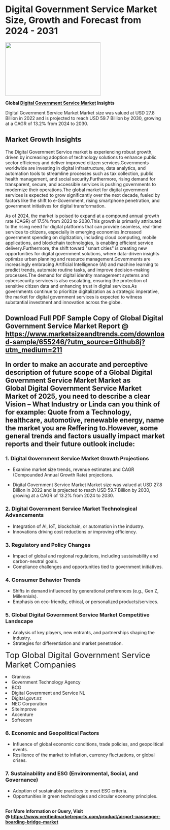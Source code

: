 <H1>Digital Government Service Market Size, Growth and Forecast from 2024 - 2031</H1><img class="aligncenter size-medium wp-image-584254" src="https://thirdeyenews.in/wp-content/uploads/2024/09/Global-Market-Research-300x168.jpeg" alt="" width="300" height="168" /><p><strong>Global&nbsp;<a href="https://www.marketsizeandtrends.com/download-sample/655246/?utm_source=Github8j?utm_medium=211">Digital Government Service Market</a> Insights</strong></p><p>Digital Government Service Market Market size was valued at USD 27.8 Billion in 2022 and is projected to reach USD 59.7 Billion by 2030, growing at a CAGR of 13.2% from 2024 to 2030.</p><p><h2>Market Growth Insights</h2> <p>The Digital Government Service market is experiencing robust growth, driven by increasing adoption of technology solutions to enhance public sector efficiency and deliver improved citizen services.Governments worldwide are investing in digital infrastructure, data analytics, and automation tools to streamline processes such as tax collection, public health management, and social security.Furthermore, rising demand for transparent, secure, and accessible services is pushing governments to modernize their operations.The global market for digital government services is expected to grow significantly over the next decade, fueled by factors like the shift to e-Government, rising smartphone penetration, and government initiatives for digital transformation.</p> <p>As of 2024, the market is poised to expand at a compound annual growth rate (CAGR) of 17.5% from 2023 to 2030.This growth is primarily attributed to the rising need for digital platforms that can provide seamless, real-time services to citizens, especially in emerging economies.Increased government spending on digitization, including cloud computing, mobile applications, and blockchain technologies, is enabling efficient service delivery.Furthermore, the shift toward "smart cities" is creating new opportunities for digital government solutions, where data-driven insights optimize urban planning and resource management.Governments are increasingly embracing Artificial Intelligence (AI) and machine learning to predict trends, automate routine tasks, and improve decision-making processes.The demand for digital identity management systems and cybersecurity services is also escalating, ensuring the protection of sensitive citizen data and enhancing trust in digital services.As governments continue to prioritize digitalization as a strategic imperative, the market for digital government services is expected to witness substantial investment and innovation across the globe.<h2></p><p><span class=""><strong>Download Full PDF Sample Copy of Global Digital Government Service Market Report</strong> @ <a href="https://www.marketsizeandtrends.com/download-sample/655246/?utm_source=Github8j?utm_medium=211" target="_blank">https://www.marketsizeandtrends.com/download-sample/655246/?utm_source=Github8j?utm_medium=211</a></span></p><p>In order to make an accurate and perceptive description of future scope of a Global&nbsp;Digital Government Service Market Market as Global&nbsp;Digital Government Service Market Market of 2025, you need to describe a clear Vision &ndash; What Industry or Linda can you think of for example: Quote from a Technology, healthcare, automotive, renewable energy, name the market you are Reffering to.However, some general trends and factors usually impact market reports and their future outlook include:</p><h3>1.&nbsp;<strong>Digital Government Service Market Growth Projections</strong></h3><ul><li>Examine market size trends, revenue estimates and CAGR (Compounded Annual Growth Rate) projections.</li><li><p>Digital Government Service Market Market size was valued at USD 27.8 Billion in 2022 and is projected to reach USD 59.7 Billion by 2030, growing at a CAGR of 13.2% from 2024 to 2030.</p></li></ul><h3>2.&nbsp;<strong>Digital Government Service Market Technological Advancements</strong></h3><ul><li>Integration of AI, IoT, blockchain, or automation in the industry.</li><li>Innovations driving cost reductions or improving efficiency.</li></ul><h3>3.&nbsp;<strong>Regulatory and Policy Changes</strong></h3><ul><li>Impact of global and regional regulations, including sustainability and carbon-neutral goals.</li><li>Compliance challenges and opportunities tied to government initiatives.</li></ul><h3>4.&nbsp;<strong>Consumer Behavior Trends</strong></h3><ul><li>Shifts in demand influenced by generational preferences (e.g., Gen Z, Millennials).</li><li>Emphasis on eco-friendly, ethical, or personalized products/services.</li></ul><h3>5.&nbsp;<strong>Global Digital Government Service Market Competitive Landscape</strong></h3><ul><li>Analysis of key players, new entrants, and partnerships shaping the industry.</li><li>Strategies for differentiation and market penetration.</li></ul><p data-pm-slice="1 1 []"><span style="color: inherit; font-family: inherit; font-size: 25px;">Top Global Digital Government Service Market Companies</span></p><div class="" data-test-id=""><p><li>Granicus</li><li> Government Technology Agency</li><li> BCG</li><li> Digital Government and Service NL</li><li> Digital.govt.nz</li><li> NEC Corporation</li><li> Siteimprove</li><li> Accenture</li><li> Sofrecom</li></p></div><h3>6.&nbsp;<strong>Economic and Geopolitical Factors</strong></h3><ul><li>Influence of global economic conditions, trade policies, and geopolitical events.</li><li>Resilience of the market to inflation, currency fluctuations, or global crises.</li></ul><h3>7.&nbsp;<strong>Sustainability and ESG (Environmental, Social, and Governance)</strong></h3><ul><li>Adoption of sustainable practices to meet ESG criteria.</li><li>Opportunities in green technologies and circular economy principles.</li></ul><h2><strong style="font-size: 14px;">For More Information or Query, Visit @&nbsp;</strong><a style="background-color: #ffffff; font-size: 14px;" href="https://www.marketsizeandtrends.com/report/digital-government-service-market/" target="_blank">https://www.verifiedmarketreports.com/product/airport-passenger-boarding-bridge-market</a></h2>
